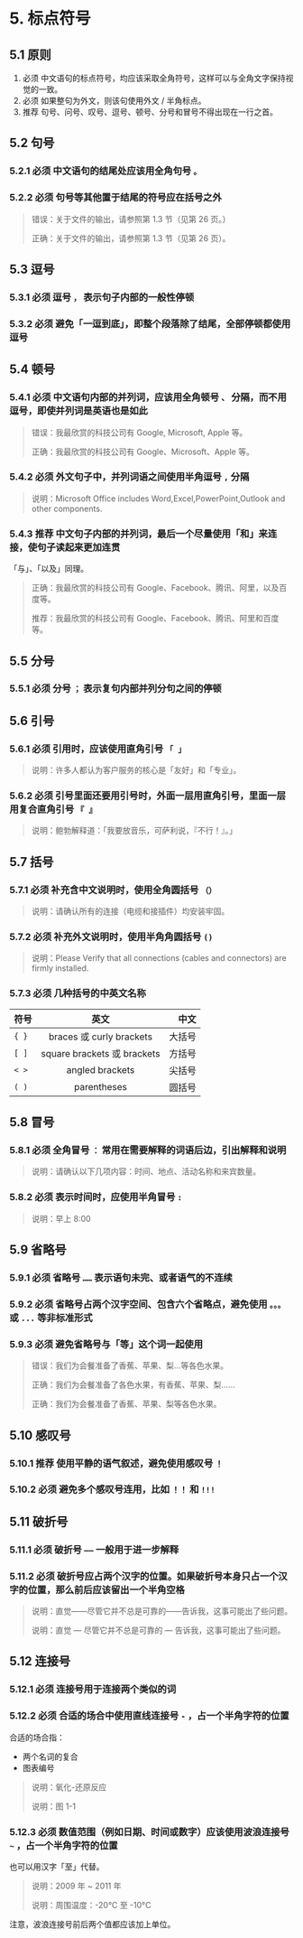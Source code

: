 # 5. 标点符号

## 5.1 原则

1. 必须 中文语句的标点符号，均应该采取全角符号，这样可以与全角文字保持视觉的一致。
2. 必须 如果整句为外文，则该句使用外文 / 半角标点。
3. 推荐 句号、问号、叹号、逗号、顿号、分号和冒号不得出现在一行之首。

## 5.2 句号

### 5.2.1 必须 中文语句的结尾处应该用全角句号 `。`

### 5.2.2 必须 句号等其他置于结尾的符号应在括号之外

> 错误：关于文件的输出，请参照第 1.3 节（见第 26 页。）
>
> 正确：关于文件的输出，请参照第 1.3 节（见第 26 页）。

## 5.3 逗号

### 5.3.1 必须 逗号 `，` 表示句子内部的一般性停顿

### 5.3.2 必须 避免「一逗到底」，即整个段落除了结尾，全部停顿都使用逗号

## 5.4 顿号

### 5.4.1 必须 中文语句内部的并列词，应该用全角顿号 `、` 分隔，而不用逗号，即使并列词是英语也是如此

> 错误：我最欣赏的科技公司有 Google, Microsoft, Apple 等。
>
> 正确：我最欣赏的科技公司有 Google、Microsoft、Apple 等。

### 5.4.2 必须 外文句子中，并列词语之间使用半角逗号 `,` 分隔

> 说明：Microsoft Office includes Word,Excel,PowerPoint,Outlook and other components.

### 5.4.3 推荐 中文句子内部的并列词，最后一个尽量使用「和」来连接，使句子读起来更加连贯

「与」、「以及」同理。

> 正确：我最欣赏的科技公司有 Google、Facebook、腾讯、阿里，以及百度等。
>
> 推荐：我最欣赏的科技公司有 Google、Facebook、腾讯、阿里和百度等。

## 5.5 分号

### 5.5.1 必须 分号 `；` 表示复句内部并列分句之间的停顿

## 5.6 引号

### 5.6.1 必须 引用时，应该使用直角引号 `「 」`

> 说明：许多人都认为客户服务的核心是「友好」和「专业」。

### 5.6.2 必须 引号里面还要用引号时，外面一层用直角引号，里面一层用复合直角引号 `『 』`

> 说明：鲍勃解释道：「我要放音乐，可萨利说，『不行！』。」

## 5.7 括号

### 5.7.1 必须 补充含中文说明时，使用全角圆括号 `（）`

> 说明：请确认所有的连接（电缆和接插件）均安装牢固。

### 5.7.2 必须 补充外文说明时，使用半角角圆括号 `()`

> 说明：Please Verify that all connections (cables and connectors) are firmly installed.

### 5.7.3 必须 几种括号的中英文名称

| 符号  |            英文             |   中文 |
| ----- | :-------------------------: | -----: |
| `{ }` |  braces 或 curly brackets   | 大括号 |
| `[ ]` | square brackets 或 brackets | 方括号 |
| `< >` |       angled brackets       | 尖括号 |
| `( )` |         parentheses         | 圆括号 |

## 5.8 冒号

### 5.8.1 必须 全角冒号 `：` 常用在需要解释的词语后边，引出解释和说明

> 说明：请确认以下几项内容：时间、地点、活动名称和来宾数量。

### 5.8.2 必须 表示时间时，应使用半角冒号 `:`

> 说明：早上 8:00

## 5.9 省略号

### 5.9.1 必须 省略号 `……` 表示语句未完、或者语气的不连续

### 5.9.2 必须 省略号占两个汉字空间、包含六个省略点，避免使用 `。。。` 或 `...` 等非标准形式

### 5.9.3 必须 避免省略号与「等」这个词一起使用

> 错误：我们为会餐准备了香蕉、苹果、梨…等各色水果。
>
> 正确：我们为会餐准备了各色水果，有香蕉、苹果、梨……
>
> 正确：我们为会餐准备了香蕉、苹果、梨等各色水果。

## 5.10 感叹号

### 5.10.1 推荐 使用平静的语气叙述，避免使用感叹号 `！`

### 5.10.2 必须 避免多个感叹号连用，比如 `！！` 和 `!!!`

## 5.11 破折号

### 5.11.1 必须 破折号 `——` 一般用于进一步解释

### 5.11.2 必须 破折号应占两个汉字的位置。如果破折号本身只占一个汉字的位置，那么前后应该留出一个半角空格

> 说明：直觉——尽管它并不总是可靠的——告诉我，这事可能出了些问题。
>
> 说明：直觉 — 尽管它并不总是可靠的 — 告诉我，这事可能出了些问题。

## 5.12 连接号

### 5.12.1 必须 连接号用于连接两个类似的词

### 5.12.2 必须 合适的场合中使用直线连接号 `-` ，占一个半角字符的位置

合适的场合指：  

- 两个名词的复合
- 图表编号

> 说明：氧化-还原反应
>
> 说明：图 1-1

### 5.12.3 必须 数值范围（例如日期、时间或数字）应该使用波浪连接号 `~` ，占一个半角字符的位置

也可以用汉字「至」代替。

> 说明：2009 年 ~ 2011 年
>
> 说明：周围温度：-20°C 至 -10°C

注意，波浪连接号前后两个值都应该加上单位。
